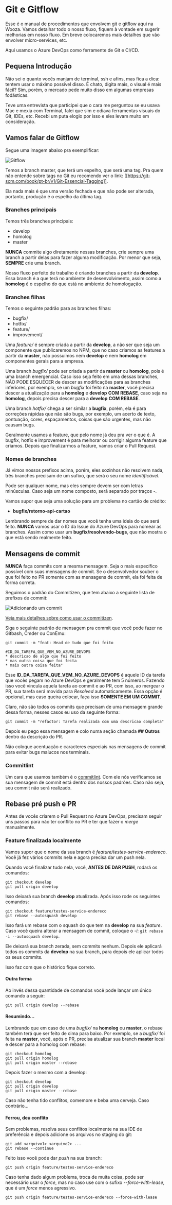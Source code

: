 # Git e Gitflow

Esse é o manual de procedimentos que envolvem git e gitflow aqui na Wooza. Vamos detalhar todo o nosso fluxo, fiquem à vontade em sugerir melhorias em nosso fluxo. Em breve colocaremos mais detalhes que vão envolver micro-services, etc.

Aqui usamos o Azure DevOps como ferramente de Git e CI/CD.

## Pequena Introdução

Não sei o quanto vocês manjam de terminal, ssh e afins, mas fica a dica: tentem usar o máximo possível disso. É chato, digita mais, o visual é mais fácil? Sim, porém, o mercado pede muito disso em algumas empresas fodásticas.

Teve uma entrevista que participei que o cara me perguntou se eu usava Mac e mexia com Terminal, falei que sim e odiava ferramentas visuais do Git, IDEs, etc. Recebi um puta elogio por isso e eles levam muito em consideração.

## Vamos falar de Gitflow

Segue uma imagem abaixo pra exemplificar:

![Gitflow](../images/gitflow.png)

Temos a branch master, que terá um espelho, que será uma tag. Pra quem não entende sobre tags no Git eu recomendo ver o link: [[https://git-scm.com/book/pt-br/v1/Git-Essencial-Tagging]].

Ela nada mais é que uma versão fechada e que não pode ser alterada, portanto, produção é o espelho da última tag.

### Branches principais

Temos três branches principais:

* develop
* homolog
* master

**NUNCA** commite algo diretamente nessas branches, crie sempre uma branch a partir delas para fazer alguma modificação. Por menor que seja, **SEMPRE** crie uma branch.

Nosso fluxo perfeito de trabalho é criando branches a partir da **develop**. Essa branch é a que terá no ambiente de desenvolvimento, assim como a **homolog** é o espelho do que está no ambiente de homologação.

### Branches filhas

Temos o seguinte padrão para as branches filhas:

* bugfix/
* hotfix/
* feature/
* improvement/

Uma _feature/_ é sempre criada a partir da **develop**, a não ser que seja um componente que publicaremos no NPM, que no caso criamos as features a partir da **master**, não possuímos nem **develop** e nem **homolog** em componentes gerais para a empresa.

Uma branch _bugfix/_ pode ser criada a partir da **master** ou **homolog**, pois é uma branch emergencial. Caso isso seja feito em uma dessas branches, NÃO PODE ESQUECER de descer as modificações para as branches inferiores, por exemplo, se um _bugfix_ foi feito na **master**, você precisa descer a atualização para a **homolog** e **develop** **COM REBASE**, caso seja na **homolog**, depois precisa descer para a **develop** **COM REBASE**.

Uma branch _hotfix/_ chega a ser similar a **bugfix**, porém, ela é para correções rápidas que não são bugs, por exemplo, um acerto de texto, pontuação, cores, espaçamentos, coisas que são urgentes, mas não causam bugs.

Geralmente usamos a feature, que pelo nome já deu pra ver o que é. A bugfix, hotfix e improvement é para melhorar ou corrigir alguma feature que criamos. Depois que finalizarmos a feature, vamos criar o Pull Request.

### Nomes de branches

Já vimos nossos prefixos acima, porém, eles sozinhos não resolvem nada, três branches precisam de um sufixo, que será o seu nome _identificável_.

Pode ser qualquer nome, mas eles sempre devem ser com letras minúsculas. Caso seja um nome composto, será separado por traços _-_.

Vamos supor que seja uma solução para um problema no cartão de crédito:

* **bugfix/retorno-api-cartao**

Lembrando sempre de dar nomes que você tenha uma ideia do que será feito. **NUNCA** vamos usar o ID da Issue do Azure DevOps para nomear as branches. Assim como usar um **bugfix/resolvendo-bugs**, que não mostra o que está sendo realmente feito.

## Mensagens de commit

**NUNCA** faça commits com a mesma mensagem. Seja o mais específico possível com suas mensagens de commit. Se o desenvolvedor souber o que foi feito no PR somente com as mensagens de commit, ela foi feita de forma correta.

Seguimos o padrão do Commitizen, que tem abaixo a seguinte lista de prefixos de commit:

![Adicionando um commit](../images/add-commit.png)

[Veja mais detalhes sobre como usar o commitizen](https://github.com/commitizen/cz-cli).

Siga o seguinte padrão de mensagem pra commit que você pode fazer no Gitbash, Cmder ou ConEmu:

```
git commit -m "feat: Head de tudo que foi feito

#ID_DA_TAREFA_QUE_VEM_NO_AZURE_DEVOPS
* descricao de algo que foi feito
* mas outra coisa que foi feita
* mais outra coisa feita"
```

Esse **ID_DA_TAREFA_QUE_VEM_NO_AZURE_DEVOPS** é aquele ID da tarefa que vocês pegam no Azure DevOps e geralmente tem 5 números. Fazendo isso você vincula aquela tarefa ao commit e ao PR, com isso, ao mergear o PR, sua tarefa será movida para _Resolved_ automaticamente. Essa opção é opcional, mas caso queira colocar, faça isso **SOMENTE EM UM COMMIT**.

Claro, não são todos os commits que precisam de uma mensagem grande dessa forma, nesses casos eu uso da seguinte forma:

`git commit -m "refactor: Tarefa realizada com uma descricao completa"`

Depois eu pego essa mensagem e colo numa seção chamada **## Outros** dentro da descrição do PR.

Não coloque acentuação e caracteres especiais nas mensagens de commit para evitar bugs malucos nos terminais.

### Commitlint

Um cara que usamos também é o [commitlint](https://github.com/conventional-changelog/commitlint). Com ele nós verificamos se sua mensagem de commit está dentro dos nossos padrões. Caso não seja, seu commit não será realizado.

## Rebase pré push e PR

Antes de vocês criarem o Pull Request no Azure DevOps, precisam seguir uns passos para não ter conflito no PR e ter que fazer o _merge_ manualmente.

### Feature finalizada localmente

Vamos supor que o nome da sua branch é _feature/testes-service-endereco_. Você já fez vários commits nela e agora precisa dar um push nela.

Quando você finalizar tudo nela, você, **ANTES DE DAR PUSH**, rodará os comandos:

```
git checkout develop
git pull origin develop
```

Isso deixará sua branch **develop** atualizada. Após isso rode os seguintes comandos:

```
git checkout feature/testes-service-endereco
git rebase --autosquash develop
```

Isso fará um rebase com o squash do que tem na **develop** na sua _feature_. Caso você queira alterar a mensagem de commit, coloque o _-i_: `git rebase -i --autosquash develop`.

Ele deixará sua branch zerada, sem commits nenhum. Depois ele aplicará todos os commits da **develop** na sua branch, para depois ele aplicar todos os seus commits.

Isso faz com que o histórico fique correto.

#### Outra forma

Ao invés dessa quantidade de comandos você pode lançar um único comando a seguir:

```
git pull origin develop --rebase
```

#### Resumindo...

Lembrando que em caso de uma _bugfix/_ na **homolog** ou **master**, o rebase também terá que ser feito de cima para baixo. Por exemplo, se a _bugfix/_ foi feita na **master**, você, após o PR, precisa atualizar sua branch **master** local e descer para a homolog com rebase:

```
git checkout homolog
git pull origin homolog
git pull origin master --rebase
```

Depois fazer o mesmo com a develop:

```
git checkout develop
git pull origin develop
git pull origin master --rebase
```

Caso não tenha tido conflitos, comemore e beba uma cerveja. Caso contrário...

#### Ferrou, deu conflito

Sem problemas, resolva seus conflitos localmente na sua IDE de preferência e depois adicione os arquivos no staging do git:

```
git add <arquivo1> <arquivo2> ...
git rebase --continue
```

Feito isso você pode dar _push_ na sua branch:

```
git push origin feature/testes-service-endereco
```

Caso tenha dado algum problema, troca de muita coisa, pode ser necessário usar o _force_, mas no caso use com o sufixo _--force-with-lease_, que é um _force_ menos agressivo.

```
git push origin feature/testes-service-endereco --force-with-lease
```
